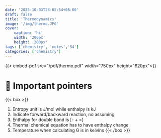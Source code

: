 ```yaml
---
date: '2025-10-03T23:05:54+08:00'
draft: false
title: 'Thermodynamics'
image: '/img/thermo.JPG'
cover: 
    caption: 'hi'
    width: '200px' 
    height: '200px' 
tags: ['chemistry', 'notes','S4']
categories: ['chemistry']
---
```


<!--more-->
{{< embed-pdf src="/pdf/thermo.pdf" width="750px" height="620px">}}

# 🚨 Important pointers
{{< box >}}
1. Entropy unit is J/mol while enthalpy is kJ
2. Indicate forward/backward reaction, no assuming 
3. Enthalpy for double bond is [- + =] 
4. Thermal chemical equation has to have enthalpy change
5. Temperature when calculating G is in kelvins
{{< /box >}}